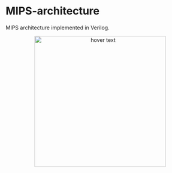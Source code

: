 # MIPS-architecture
MIPS architecture implemented in Verilog.
<p align="center">
  <img src="C:\Users\user0\Desktop\mips.png" width="350" title="hover text">
</p>
